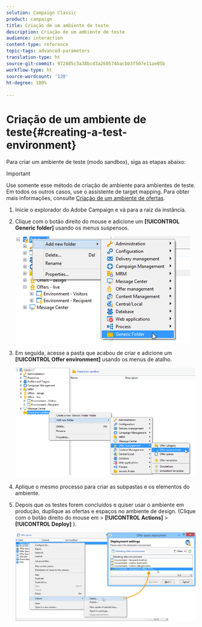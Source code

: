 ```yaml
---
solution: Campaign Classic
product: campaign
title: Criação de um ambiente de teste
description: Criação de um ambiente de teste
audience: interaction
content-type: reference
topic-tags: advanced-parameters
translation-type: ht
source-git-commit: 972885c3a38bcd3a260574bacbb3f507e11ae05b
workflow-type: ht
source-wordcount: '120'
ht-degree: 100%

---
```



# Criação de um ambiente de teste{#creating-a-test-environment}

Para criar um ambiente de teste (modo sandbox), siga as etapas abaixo:

>[!IMPORTANT]
>
>Use somente esse método de criação de ambiente para ambientes de teste. Em todos os outros casos, use o assistente de target mapping. Para obter mais informações, consulte [Criação de um ambiente de ofertas](../../interaction/using/live-design-environments.md#creating-an-offer-environment).

1. Inicie o explorador do Adobe Campaign e vá para a raiz da instância.
1. Clique com o botão direito do mouse e adicione um **[!UICONTROL Generic folder]** usando os menus suspensos.

   ![](assets/offer_env_creation_001.png)

1. Em seguida, acesse a pasta que acabou de criar e adicione um **[!UICONTROL Offer environment]** usando os menus de atalho.

   ![](assets/offer_env_creation_001bis.png)

1. Aplique o mesmo processo para criar as subpastas e os elementos do ambiente.
1. Depois que os testes forem concluídos e quiser usar o ambiente em produção, duplique as ofertas e espaços no ambiente de design. (Clique com o botão direito do mouse em > **[!UICONTROL Actions]** > **[!UICONTROL Deploy]** ).

   ![](assets/migration_interaction_5.png)

